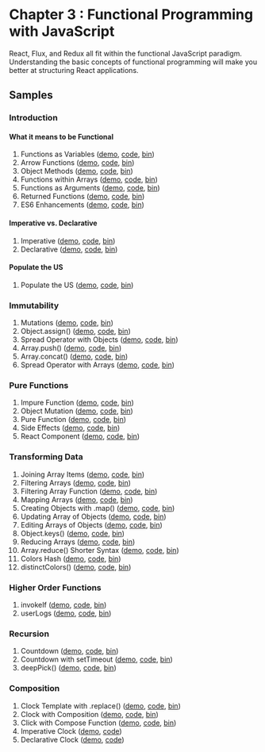 Chapter 3 : Functional Programming with JavaScript
==================
React, Flux, and Redux all fit within the functional JavaScript paradigm. Understanding the basic concepts of
functional programming will make you better at structuring React applications.

Samples
--------

### Introduction

#### What it means to be Functional

  1. Functions as Variables ([demo](https://rawgit.com/MoonHighway/learning-react/master/chapter-03/01-functional-javascript/01-functional.html), [code](http://github.com/MoonHighway/learning-react/blob/master/chapter-03/01-functional-javascript/01-functional.html), [bin](http://jsbin.com/pixmu/1/edit?js,output))
  2. Arrow Functions ([demo](https://rawgit.com/MoonHighway/learning-react/master/chapter-03/01-functional-javascript/02-functional.html), [code](http://github.com/MoonHighway/learning-react/blob/master/chapter-03/01-functional-javascript/02-functional.html), [bin](http://jsbin.com/pixmu/2/edit?js,output))
  3. Object Methods ([demo](https://rawgit.com/MoonHighway/learning-react/master/chapter-03/01-functional-javascript/03-functional.html), [code](http://github.com/MoonHighway/learning-react/blob/master/chapter-03/01-functional-javascript/03-functional.html), [bin](http://jsbin.com/pixmu/3/edit?js,output))
  4. Functions within Arrays ([demo](https://rawgit.com/MoonHighway/learning-react/master/chapter-03/01-functional-javascript/04-functional.html), [code](http://github.com/MoonHighway/learning-react/blob/master/chapter-03/01-functional-javascript/04-functional.html), [bin](http://jsbin.com/pixmu/4/edit?js,output))
  5. Functions as Arguments ([demo](https://rawgit.com/MoonHighway/learning-react/master/chapter-03/01-functional-javascript/05-functional.html), [code](http://github.com/MoonHighway/learning-react/blob/master/chapter-03/01-functional-javascript/05-functional.html), [bin](http://jsbin.com/pixmu/5/edit?js,output))
  6. Returned Functions ([demo](https://rawgit.com/MoonHighway/learning-react/master/chapter-03/01-functional-javascript/06-functional.html), [code](http://github.com/MoonHighway/learning-react/blob/master/chapter-03/01-functional-javascript/06-functional.html), [bin](http://jsbin.com/pixmu/6/edit?js,output))
  7. ES6 Enhancements ([demo](https://rawgit.com/MoonHighway/learning-react/master/chapter-03/01-functional-javascript/07-functional.html), [code](http://github.com/MoonHighway/learning-react/blob/master/chapter-03/01-functional-javascript/07-functional.html), [bin](http://jsbin.com/pixmu/7/edit?js,output))

#### Imperative vs. Declarative

  1. Imperative ([demo](https://rawgit.com/MoonHighway/learning-react/master/chapter-03/02-imperative-vs-declarative/01-imperative-declarative.html), [code](http://github.com/MoonHighway/learning-react/blob/master/chapter-03/02-imperative-vs-declarative/01-imperative-declarative.html), [bin](http://jsbin.com/cuqapu/1/edit?js,output))
  2. Declarative ([demo](https://rawgit.com/MoonHighway/learning-react/master/chapter-03/02-imperative-vs-declarative/02-imperative-declarative.html), [code](http://github.com/MoonHighway/learning-react/blob/master/chapter-03/02-imperative-vs-declarative/02-imperative-declarative.html), [bin](http://jsbin.com/cuqapu/2/edit?js,output))


#### Populate the US

  1. Populate the US ([demo](http://rawgit.com/MoonHighway/learning-react/master/chapter-03/03-populate-the-us/populate-united-states.html),
  [code](https://github.com/MoonHighway/learning-react/blob/master/chapter-03/03-populate-the-us/populate-united-states.js), [bin](http://jsbin.com/gesimonadi/1/edit?html,js,output))


### Immutability

  1. Mutations ([demo](https://rawgit.com/MoonHighway/learning-react/master/chapter-03/04-immutability/01-immutability.html),
  [code](https://github.com/MoonHighway/learning-react/blob/master/chapter-03/04-immutability/01-immutability.html), [bin](http://jsbin.com/kemimi/1/edit?js,output))
  2. Object.assign() ([demo](https://rawgit.com/MoonHighway/learning-react/master/chapter-03/04-immutability/02-immutability.html), [code](http://github.com/MoonHighway/learning-react/blob/master/chapter-03/04-immutability/02-immutability.html), [bin](http://jsbin.com/kemimi/2/edit?js,output))
  3. Spread Operator with Objects ([demo](https://rawgit.com/MoonHighway/learning-react/master/chapter-03/04-immutability/03-immutability.html), [code](http://github.com/MoonHighway/learning-react/blob/master/chapter-03/04-immutability/03-immutability.html), [bin](http://jsbin.com/kemimi/3/edit?js,output))
  4. Array.push() ([demo](https://rawgit.com/MoonHighway/learning-react/master/chapter-03/04-immutability/04-immutability.html), [code](http://github.com/MoonHighway/learning-react/blob/master/chapter-03/04-immutability/04-immutability.html), [bin](http://jsbin.com/kemimi/4/edit?js,output))
  5. Array.concat() ([demo](https://rawgit.com/MoonHighway/learning-react/master/chapter-03/04-immutability/05-immutability.html), [code](http://github.com/MoonHighway/learning-react/blob/master/chapter-03/04-immutability/05-immutability.html), [bin](http://jsbin.com/kemimi/5/edit?js,output))
  6. Spread Operator with Arrays ([demo](https://rawgit.com/MoonHighway/learning-react/master/chapter-03/04-immutability/06-immutability.html), [code](http://github.com/MoonHighway/learning-react/blob/master/chapter-03/04-immutability/06-immutability.html), [bin](http://jsbin.com/kemimi/6/edit?js,output))

### Pure Functions

  1. Impure Function ([demo](https://rawgit.com/MoonHighway/learning-react/master/chapter-03/05-pure-functions/01-pure-functions.html), [code](http://github.com/MoonHighway/learning-react/blob/master/chapter-03/05-pure-functions/01-pure-functions.html), [bin](http://jsbin.com/kosogo/1/edit?js,output))
  2. Object Mutation ([demo](https://rawgit.com/MoonHighway/learning-react/master/chapter-03/05-pure-functions/02-pure-functions.html), [code](http://github.com/MoonHighway/learning-react/blob/master/chapter-03/05-pure-functions/02-pure-functions.html), [bin](http://jsbin.com/kosogo/2/edit?js,output))
  3. Pure Function ([demo](https://rawgit.com/MoonHighway/learning-react/master/chapter-03/05-pure-functions/03-pure-functions.html), [code](http://github.com/MoonHighway/learning-react/blob/master/chapter-03/05-pure-functions/03-pure-functions.html), [bin](http://jsbin.com/kosogo/3/edit?js,output))
  4. Side Effects ([demo](https://rawgit.com/MoonHighway/learning-react/master/chapter-03/05-pure-functions/04-pure-functions.html), [code](http://github.com/MoonHighway/learning-react/blob/master/chapter-03/05-pure-functions/04-pure-functions.html), [bin](http://jsbin.com/kosogo/4/edit?js,output))
  5. React Component ([demo](https://rawgit.com/MoonHighway/learning-react/master/chapter-03/05-pure-functions/05-pure-functions.html), [code](http://github.com/MoonHighway/learning-react/blob/master/chapter-03/05-pure-functions/05-pure-functions.html), [bin](http://jsbin.com/kosogo/5/edit?js,output))

### Transforming Data  

  1. Joining Array Items ([demo](https://rawgit.com/MoonHighway/learning-react/master/chapter-03/06-transforming-data/01-data.html), [code](http://github.com/MoonHighway/learning-react/blob/master/chapter-03/06-transforming-data/01-data.html), [bin](http://jsbin.com/qehige/1/edit?js,output))
  2. Filtering Arrays ([demo](https://rawgit.com/MoonHighway/learning-react/master/chapter-03/06-transforming-data/02-data.html), [code](http://github.com/MoonHighway/learning-react/blob/master/chapter-03/06-transforming-data/02-data.html), [bin](http://jsbin.com/qehige/2/edit?js,output))
  3. Filtering Array Function ([demo](https://rawgit.com/MoonHighway/learning-react/master/chapter-03/06-transforming-data/03-data.html), [code](http://github.com/MoonHighway/learning-react/blob/master/chapter-03/06-transforming-data/03-data.html), [bin](http://jsbin.com/qehige/3/edit?js,output))
  4. Mapping Arrays ([demo](https://rawgit.com/MoonHighway/learning-react/master/chapter-03/06-transforming-data/04-data.html), [code](http://github.com/MoonHighway/learning-react/blob/master/chapter-03/06-transforming-data/04-data.html), [bin](http://jsbin.com/qehige/4/edit?js,output))
  5. Creating Objects with .map() ([demo](https://rawgit.com/MoonHighway/learning-react/master/chapter-03/06-transforming-data/05-data.html), [code](http://github.com/MoonHighway/learning-react/blob/master/chapter-03/06-transforming-data/05-data.html), [bin](http://jsbin.com/qehige/5/edit?js,output))
  6. Updating Array of Objects ([demo](https://rawgit.com/MoonHighway/learning-react/master/chapter-03/06-transforming-data/06-data.html), [code](http://github.com/MoonHighway/learning-react/blob/master/chapter-03/06-transforming-data/06-data.html), [bin](http://jsbin.com/qehige/6/edit?js,output))
  7. Editing Arrays of Objects ([demo](https://rawgit.com/MoonHighway/learning-react/master/chapter-03/06-transforming-data/07-data.html), [code](http://github.com/MoonHighway/learning-react/blob/master/chapter-03/06-transforming-data/07-data.html), [bin](http://jsbin.com/qehige/7/edit?js,output))
  8. Object.keys() ([demo](https://rawgit.com/MoonHighway/learning-react/master/chapter-03/06-transforming-data/08-data.html), [code](http://github.com/MoonHighway/learning-react/blob/master/chapter-03/06-transforming-data/08-data.html), [bin](http://jsbin.com/qehige/8/edit?js,output))
  9. Reducing Arrays ([demo](https://rawgit.com/MoonHighway/learning-react/master/chapter-03/06-transforming-data/09-data.html), [code](http://github.com/MoonHighway/learning-react/blob/master/chapter-03/06-transforming-data/09-data.html), [bin](http://jsbin.com/qehige/9/edit?js,output))
  10. Array.reduce() Shorter Syntax ([demo](https://rawgit.com/MoonHighway/learning-react/master/chapter-03/06-transforming-data/10-data.html), [code](http://github.com/MoonHighway/learning-react/blob/master/chapter-03/06-transforming-data/10-data.html), [bin](http://jsbin.com/qehige/10/edit?js,output))
  11. Colors Hash ([demo](https://rawgit.com/MoonHighway/learning-react/master/chapter-03/06-transforming-data/11-data.html), [code](http://github.com/MoonHighway/learning-react/blob/master/chapter-03/06-transforming-data/11-data.html), [bin](http://jsbin.com/qehige/11/edit?js,output))
  12. distinctColors() ([demo](https://rawgit.com/MoonHighway/learning-react/master/chapter-03/06-transforming-data/12-data.html), [code](http://github.com/MoonHighway/learning-react/blob/master/chapter-03/06-transforming-data/12-data.html), [bin](http://jsbin.com/qehige/12/edit?js,output))


### Higher Order Functions  

  1. invokeIf ([demo](https://rawgit.com/MoonHighway/learning-react/master/chapter-03/07-higher-order-functions/01-higher-order-fns.html), [code](http://github.com/MoonHighway/learning-react/blob/master/chapter-03/07-higher-order-functions/01-higher-order-fns.html), [bin](http://jsbin.com/raxuyew/1/edit?js,output))
  2. userLogs ([demo](https://rawgit.com/MoonHighway/learning-react/master/chapter-03/07-higher-order-functions/02-higher-order-fns.html), [code](http://github.com/MoonHighway/learning-react/blob/master/chapter-03/07-higher-order-functions/02-higher-order-fns.html), [bin](http://jsbin.com/raxuyew/2/edit?js,output))

### Recursion  

  1. Countdown ([demo](https://rawgit.com/MoonHighway/learning-react/master/chapter-03/08-recursion/01-recursion.html), [code](http://github.com/MoonHighway/learning-react/blob/master/chapter-03/08-recursion/01-recursion.html), [bin](http://jsbin.com/romezi/1/edit?js,output))
  2. Countdown with setTimeout ([demo](https://rawgit.com/MoonHighway/learning-react/master/chapter-03/08-recursion/02-recursion.html), [code](http://github.com/MoonHighway/learning-react/blob/master/chapter-03/08-recursion/02-recursion.html), [bin](http://jsbin.com/romezi/2/edit?js,output))
  3. deepPick() ([demo](https://rawgit.com/MoonHighway/learning-react/master/chapter-03/08-recursion/03-recursion.html), [code](http://github.com/MoonHighway/learning-react/blob/master/chapter-03/08-recursion/03-recursion.html), [bin](http://jsbin.com/romezi/3/edit?js,output))

### Composition  

  1. Clock Template with .replace() ([demo](https://rawgit.com/MoonHighway/learning-react/master/chapter-03/09-composition/01-composition.html), [code](http://github.com/MoonHighway/learning-react/blob/master/chapter-03/09-composition/01-composition.html), [bin](http://jsbin.com/zivevu/1/edit?js,output))
  2. Clock with Composition ([demo](https://rawgit.com/MoonHighway/learning-react/master/chapter-03/09-composition/02-composition.html), [code](http://github.com/MoonHighway/learning-react/blob/master/chapter-03/09-composition/02-composition.html), [bin](http://jsbin.com/zivevu/2/edit?js,output))
  3. Click with Compose Function ([demo](https://rawgit.com/MoonHighway/learning-react/master/chapter-03/09-composition/03-composition.html), [code](http://github.com/MoonHighway/learning-react/blob/master/chapter-03/09-composition/03-composition.html), [bin](http://jsbin.com/zivevu/3/edit?js,output))
  4. Imperative Clock ([demo](https://rawgit.com/MoonHighway/learning-react/master/chapter-03/09-composition/04-imperative-clock.html), [code](http://github.com/MoonHighway/learning-react/blob/master/chapter-03/09-composition/04-imperative-clock.js))
  5. Declarative Clock ([demo](https://rawgit.com/MoonHighway/learning-react/master/chapter-03/09-composition/05-declarative-clock.html), [code](http://github.com/MoonHighway/learning-react/blob/master/chapter-03/09-composition/05-declarative-clock.js))
